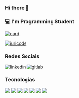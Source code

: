 ### Hi there 👋

### 💻 I'm Programming Student

[![card](https://github-readme-stats.vercel.app/api?username=natanaeldeveloper&theme=radical&show_icons=true)](https://github.com/natanaeldeveloper/)

[![iuricode](https://github-readme-stats.vercel.app/api/top-langs/?username=natanaeldeveloper&hide=html&layout=compact&theme=radical)](https://github.com/natanaeldeveloper/)

### Redes Sociais
![linkedin](https://img.shields.io/badge/LinkedIn-0077B5?style=for-the-badge&logo=linkedin&logoColor=white)
![gitlab](https://img.shields.io/badge/GitLab-330F63?style=for-the-badge&logo=gitlab&logoColor=white)

### Tecnologias
![](https://img.shields.io/badge/HTML5-E34F26?style=for-the-badge&logo=html5&logoColor=white)
![](https://img.shields.io/badge/CSS3-1572B6?style=for-the-badge&logo=css3&logoColor=white)
![](https://img.shields.io/badge/JavaScript-F7DF1E?style=for-the-badge&logo=javascript&logoColor=black)
![](https://img.shields.io/badge/TypeScript-007ACC?style=for-the-badge&logo=typescript&logoColor=white)
![](https://img.shields.io/badge/CSS-239120?&style=for-the-badge&logo=css3&logoColor=white)
![](https://img.shields.io/badge/Sass-CC6699?style=for-the-badge&logo=sass&logoColor=white)
![](https://img.shields.io/badge/Java-ED8B00?style=for-the-badge&logo=java&logoColor=white)
